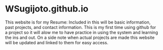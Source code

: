 # WSugijoto.github.io
This website is for my Resume: 
Included in this will be basic information, past projects, and contact information. This is my first time using github for a project so it will alow me to have practice in using the system and learning the ins and out. On a side note when actual projects are made this website will be updated and linked to them for easy access. 


